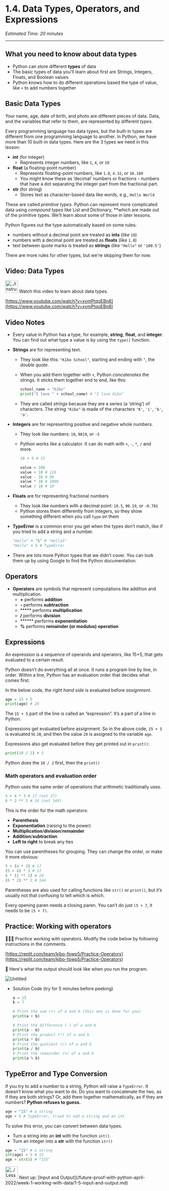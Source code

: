 # 1.4. Data Types, Operators, and Expressions

*Estimated Time: 20 minutes*

---

## What you need to know about data types

- Python can store different **types** of data
- The basic types of data you’ll learn about first are Strings, Integers, Floats, and Boolean values
- Python knows how to do different operations based the type of value, like `+` to add numbers together

## Basic Data Types

Your name, age, date of birth, and photo are different pieces of data. Data, and the variables that refer to them, are represented by different *types*.

Every programming language has data types, but the built-in types are different from one programming language to another. In Python, we have more than 10 built-in data types. Here are the 3 types we need in this lesson:

- **int** (for integer)
    - Represents integer numbers, like `1`, `4`, or `10`
- **float** (a floating-point number)
    - Represents floating-point numbers, like `1.0`, `4.32`, or `10.189`
    - You might know these as ‘decimal’ numbers or fractions - numbers that have a dot separating the integer part from the fractional part.
- **str** (for string)
    - Stores text as character-based data like words, e.g., `Hello World`

These are called *primitive types*. Python can represent more complicated data using *compound types* like List and Dictionary, **which are made out of the primitive types. We’ll learn about some of those in later lessons.

Python figures out the type automatically based on some rules:

- numbers without a decimal point are treated as **ints** (like `10`)
- numbers with a decimal point are treated as **floats** (like `1.0`)
- text between quote marks is treated as **strings** (like `"Hello"` or `'100.5'`)

There are more rules for other types, but we're skipping them for now.

## Video: Data Types

<aside>
<img src="../instruction.png" alt="../instruction.png" width="40px" /> Watch this video to learn about data types.

</aside>

[https://www.youtube.com/watch?v=xvmPtqoEBn8](https://www.youtube.com/watch?v=xvmPtqoEBn8)

## Video Notes

- Every value in Python has a type, for example, **string**, **float**, and **integer**. You can find out what type a value is by using the `type()` function.
- **Strings** are for representing text.
    - They look like this: `"Kibo School"`, starting and ending with `"`, the *double quote*.
    - When you add them together with `+`, Python *concatenates* the strings. It sticks them together end to end, like this:
        
        ```python
        school_name = "Kibo"
        print("I love " + school_name) # "I love Kibo"
        ```
        
    - They are called *strings* because they are a series (a ‘string’) of characters. The string `"Kibo"` is made of the characters `'K'`, `'i'`, `'b'`, `'o'`.
- **Integers** are for representing positive and negative whole numbers.
    - They look like numbers: `10`, `9019`, or `-5`
    - Python works like a calculator. It can do math with `+`, `-`, `*`, `/` and more.
        
        ```python
        10 + 5 # 15
        
        value = 100
        value + 10 # 110
        value - 10 # 90
        value * 10 # 1000
        value / 10 # 10
        ```
        
- **Floats** are for representing fractional numbers
    - They look like numbers with a decimal point: `10.5`, `90.19`, or `-0.781`
    - Python stores them differently from integers, so they show something different when you call `type` on them
- **TypeError** is a common error you get when the types don’t match, like if you tried to add a string and a number.
    
    ```python
    "Hello" + "5" # "Hello5"
    "Hello" + 5 # TypeError
    ```
    
- There are lots more Python types that we didn’t cover. You can look them up by using Google to find the Python documentation.

## Operators

- **Operators** are symbols that represent computations like addition and multiplication.
    - **+** performs **addition**
    - **-** performs **subtraction**
    - ***** performs **multiplication**
    - **/** performs **division**
    - ****** performs **exponentiation**
    - **%** performs **remainder (or modulus) operation**

## Expressions

An expression is a sequence of operands and operators, like 15+5, that gets evaluated to a certain result. 

 

Python doesn’t do everything all at once. It runs a program line by line, in order. Within a line, Python has an evaluation order that decides what comes first.

In the below code, the *right hand side* is evaluated before *assignment*.

```python
age = 15 + 5
print(age) # 20
```

The `15 + 5` part of the line is called an “expression”. It’s a part of a line in Python.

Expressions get evaluated before assignment. So in the above code, `15 + 5` is evaluated to `20`, and then the value `20` is assigned to the variable `age`.

Expressions also get evaluated before they get printed out in `print()`:

```python
print(10 / 2) # 5
```

Python does the `10 / 2` first, then the `print()`

### Math operators and evaluation order

Python uses the same order of operations that arithmetic traditionally uses.

```python
5 + 4 * 3 # 17 (not 27) 
6 * 2 ** 2 # 24 (not 144)
```

This is the order for the math operators:

- **Parenthesis**
- **Exponentiation** (raising to the power)
- **Multiplication**/**division**/**remainder**
- **Addition**/**subtraction**
- **Left to right** to break any ties

You can use parentheses for grouping. They can change the order, or make it more obvious:

```python
5 + (4 * 3) # 17
(5 + 4) * 3 # 27
6 * (2 ** 2) # 24
(6 * 2) ** 2 # 144
```

Parentheses are also used for calling functions like `str()` or `print()`, but it’s usually not that confusing to tell which is which. 

Every opening paren needs a closing paren. You can’t do just `(5 + 7`, it needs to be `(5 + 7)`.

## Practice: Working with operators

<aside>
👩🏿‍💻 Practice working with operators. Modify the code below by following instructions in the comments.

</aside>

[https://replit.com/team/kibo-fpwp5/Practice-Operators](https://replit.com/team/kibo-fpwp5/Practice-Operators)

<aside>
📌 Here's what the output should look like when you run the program.

![Untitled](/future-proof-with-python-april-2022/lesson-0-learning-with-kibo/0-1-lesson-topics-and-navigation/untitled.png)

</aside>

- Solution Code (try for 5 minutes before peeking)
    
    ```python
    a = 15
    b = 7
    
    # Print the sum (+) of a and b (this one is done for you)
    print(a + b)
    
    # Print the difference (-) of a and b
    print(a - b)
    # Print the product (*) of a and b
    print(a * b)
    # Print the quotient (/) of a and b
    print(a / b)
    # Print the remainder (%) of a and b
    print(a % b)
    ```
    

## TypeError and Type Conversion

If you try to add a number to a string, Python will raise a `TypeError`. It doesn’t know what you want to do. Do you want to concatenate the two, as if they are both strings? Or, add them together mathematically, as if they are numbers? **Python refuses to guess.**

```python
age = "15" # a string
age + 5 # TypeError, tried to add a string and an int
```

To solve this error, you can convert between data types. 

- Turn a string into an **int** with the function `int()`.
- Turn an integer into a **str** with the function `str()`

```python
age = "15" # a string
int(age) + 5 # 15
age + str(5) # "155"
```

<aside>
<img src="../Lesson%200%20Learning%20With%20Kibo%2032002756da8b4ed2a610df0347af2a08/man-in-hike.png" alt="../Lesson%200%20Learning%20With%20Kibo%2032002756da8b4ed2a610df0347af2a08/man-in-hike.png" width="40px" /> Next up: [Input and Output](/future-proof-with-python-april-2022/week-1-working-with-data/1-5-input-and-output.md)

</aside>